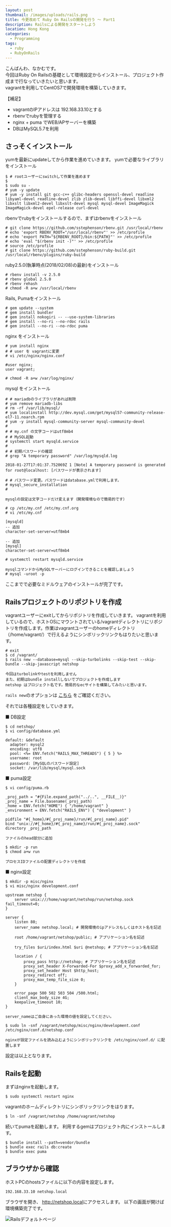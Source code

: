 ```yaml
---
layout: post
thumbnail: /images/uploads/rails.png
title: 今更改めて Ruby On Railsの開発を行う 〜 Part1
description: Railsによる開発をスタートしよう
location: Hong Kong
categories:
  - Programming
tags:
  - ruby
  - RubyOnRails
---
```

こんばんわ、なかむです。\
今回はRuby On Railsの基礎として環境設定からインストール、プロジェクト作成まで行なっていきたいと思います。\
vagrantを利用してCentOS7で開発環境を構築していきます。  

【補足】

* vagrantのIPアドレスは 192.168.33.10とする
* rbenvでrubyを管理する
* nginx + puma でWEB/APサーバーを構築
* DBはMySQL5.7を利用

## さっそくインストール

yumを最新にupdateしてから作業を進めていきます。
yumで必要なライブラリをインストール

```
$ # rootユーザーにswitchして作業を進めます
$ 
$ sudo su -
# yum -y update
# yum -y install git gcc-c++ glibc-headers openssl-devel readline libyaml-devel readline-devel zlib zlib-devel libffi-devel libxml2 libxslt libxml2-devel libxslt-devel mysql mysql-devel ImageMagick ImageMagick-devel epel-release curl-devel
```

rbenvでrubyをインストールするので、まずはrbenvをインストール

```
# git clone https://github.com/sstephenson/rbenv.git /usr/local/rbenv
# echo 'export RBENV_ROOT="/usr/local/rbenv"' >> /etc/profile
# echo 'export PATH="${RBENV_ROOT}/bin:${PATH}"' >> /etc/profile
# echo 'eval "$(rbenv init -)"' >> /etc/profile
# source /etc/profile
# git clone https://github.com/sstephenson/ruby-build.git /usr/local/rbenv/plugins/ruby-build
```

ruby2.5.0(執筆時点(2018/02/08)の最新)をインストール

```
# rbenv install -v 2.5.0
# rbenv global 2.5.0
# rbenv rehash
# chmod -R a+w /usr/local/rbenv
```

Rails, Pumaをインストール

```
# gem update --system
# gem install bundler
# gem install nokogiri -- --use-system-libraries
# gem install --no-ri --no-rdoc rails
# gem install --no-ri --no-rdoc puma
```

nginx をインストール

```
# yum install nginx
# # user を vagrantに変更
# vi /etc/nginx/nginx.conf

#user nginx;
user vagrant;

# chmod -R a+w /var/log/nginx/
```

mysql をインストール

```
# # mariadbのライブラリがあれば削除
# yum remove mariadb-libs
# rm -rf /var/lib/mysql/
# yum localinstall http://dev.mysql.com/get/mysql57-community-release-el7-11.noarch.rpm
# yum -y install mysql-community-server mysql-community-devel
#
# # my.cnf の文字コードはutf8mb4
# # MySQL起動
# systemctl start mysqld.service
#
# # 初期パスワードの確認
# grep "A temporary password" /var/log/mysqld.log

2018-01-27T17:01:37.752069Z 1 [Note] A temporary password is generated for root@localhost: [パスワードが表示されます]

# # パスワード変更。パスワードはdatabase.ymlで利用します。
# mysql_secure_installation
#

mysqlの設定は文字コードだけ変えます（開発環境なので簡易的です）

# cp /etc/my.cnf /etc/my.cnf.org
# vi /etc/my.cnf

[mysqld]
-- 追加
character-set-server=utf8mb4

-- 追加
[mysql]
character-set-server=utf8mb4

# systemctl restart mysqld.service

mysqlコマンドからMySQLサーバーにログインできることを確認しましょう
# mysql -uroot -p
```

ここまでで必要なミドルウェアのインストールが完了です。

## Railsプロジェクトのリポジトリを作成

vagrantユーザーにexitしてからリポジトリを作成していきます。
vagrantを利用しているので、ホストOSにマウントされている/vagrantディレクトリにリポジトリを作成します。作業はvagrantユーザーのhomeディレクトリ（/home/vagrant/）で行えるようにシンボリックリンクもはりたいと思います。

```
# exit
$ cd /vagrant/
$ rails new --database=mysql --skip-turbolinks --skip-test --skip-bundle --skip-javascript netshop

今回はturbolinkやtestを利用しません
また、初期はbundle installしないでプロジェクトを作成します
netshop はプロジェクト名です。簡易的なecサイトを構築してみたいと思います。
```

`rails new`のオプションは [こちら](http://railsdoc.com/rails) をご確認ください。

それでは各種設定をしていきます。

■ DB設定

```
$ cd netshop/
$ vi config/database.yml

default: &default
  adapter: mysql2
  encoding: utf8
  pool: <%= ENV.fetch("RAILS_MAX_THREADS") { 5 } %>
  username: root
  password: [MySQLのパスワード設定]
  socket: /var/lib/mysql/mysql.sock
```

■ puma設定

```
$ vi config/puma.rb

_proj_path = "#{File.expand_path("../..", __FILE__)}"
_proj_name = File.basename(_proj_path)
_home = ENV.fetch("HOME") { "/home/vagrant" }
_environment = ENV.fetch("RAILS_ENV") { "development" }

pidfile "#{_home}/#{_proj_name}/run/#{_proj_name}.pid"
bind "unix://#{_home}/#{_proj_name}/run/#{_proj_name}.sock"
directory _proj_path

ファイルのhead部分に追加

$ mkdir -p run
$ chmod a+w run

プロセスIDファイルの配置ディレクトリを作成
```

■ nginx設定

```
$ mkdir -p misc/nginx
$ vi misc/nginx development.conf

upstream netshop {
    server unix:///home/vagrant/netshop/run/netshop.sock fail_timeout=0;
}

server {
    listen 80;
    server_name netshop.local; # 開発環境のipアドレスもしくはホスト名を記述

    root /home/vagrant/netshop/public; # アプリケーション名を記述

    try_files $uri/index.html $uri @netshop; # アプリケーション名を記述

    location / {
        proxy_pass http://netshop; # アプリケーション名を記述
        proxy_set_header X-Forwarded-For $proxy_add_x_forwarded_for;
        proxy_set_header Host $http_host;
        proxy_redirect off;
        proxy_max_temp_file_size 0;
    }

    error_page 500 502 503 504 /500.html;
    client_max_body_size 4G;
    keepalive_timeout 10;
}

server_nameはご自身にあった環境の値を設定してください。

$ sudo ln -snf /vagrant/netshop/misc/nginx/development.conf /etc/nginx/conf.d/netshop.conf

nginxが設定ファイルを読み込むようにシンボリックリンクを /etc/nginx/conf.d/ に配置します
```

設定は以上となります。

## Railsを起動

まずはnginxを起動します。

```
$ sudo systemctl restart nginx
```

vagrantのホームディレクトリにシンボリックリンクをはります。

```
$ ln -snf /vagrant/netshop /home/vagrant/netshop
```

続いてpumaを起動します。
利用するgemはプロジェクト内にインストールします。

```
$ bundle install --path=vendor/bundle
$ bundle exec rails db:create
$ bundle exec puma
```

## ブラウザから確認

ホストPCのhostsファイルに以下の内容を設定します。

```
192.168.33.10 netshop.local
```

ブラウザを開き、 <http://netshop.local>にアクセスします。
以下の画面が開けば環境構築完了です。

![Railsデフォルトページ](/images/uploads/screen_ror_default_201802091806.png)
